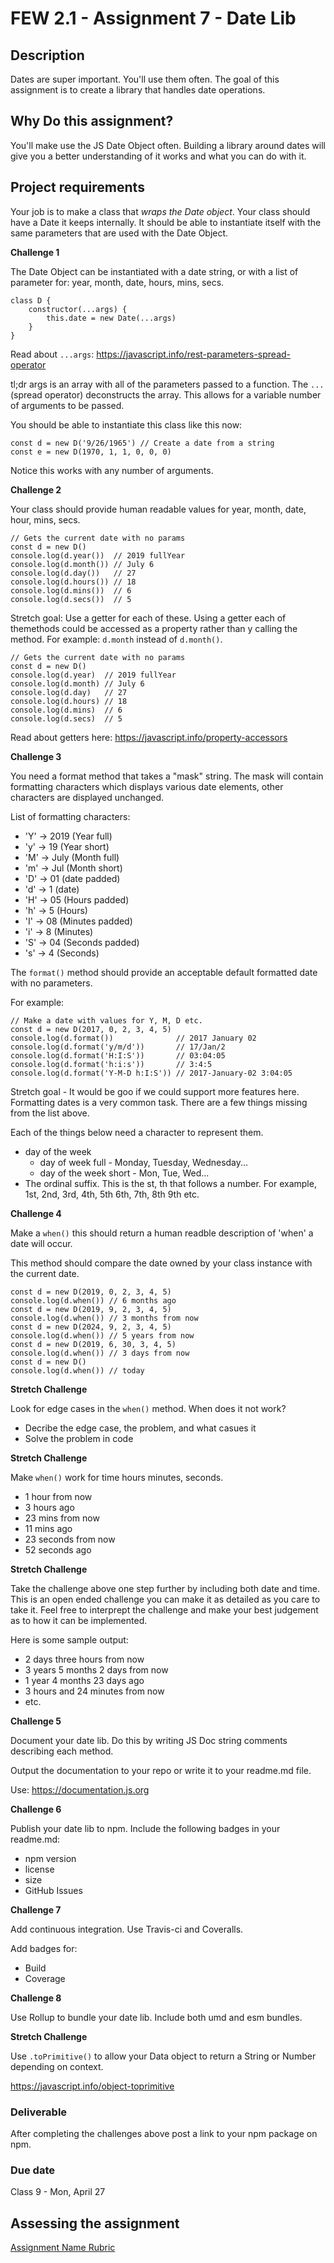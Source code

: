 # FEW 2.1 - Assignment 7 - Date Lib

## Description 

Dates are super important. You'll use them often. The goal of this assignment is to create a library that handles date operations. 

## Why Do this assignment? 

You'll make use the JS Date Object often. Building a library around dates will give you a better understanding of it works and what you can do with it. 

## Project requirements

Your job is to make a class that _wraps the Date object_. Your class should have a Date it keeps internally. It should be able to instantiate itself with the same parameters that are used with the Date Object. 

**Challenge 1** 

The Date Object can be instantiated with a date string, or with a list of parameter for: year, month, date, hours, mins, secs. 

```JS
class D {
	constructor(...args) {
		this.date = new Date(...args)
	}
}
```

Read about `...args`: https://javascript.info/rest-parameters-spread-operator

tl;dr args is an array with all of the parameters passed to a function. The `...` (spread operator) deconstructs the array. This allows for a variable number of arguments to be passed.

You should be able to instantiate this class like this now: 

```JS 
const d = new D('9/26/1965') // Create a date from a string
const e = new D(1970, 1, 1, 0, 0, 0)
```

Notice this works with any number of arguments. 

**Challenge 2**

Your class should provide human readable values for year, month, date, hour, mins, secs.

```JS
// Gets the current date with no params
const d = new D() 
console.log(d.year())  // 2019 fullYear
console.log(d.month()) // July 6
console.log(d.day())   // 27
console.log(d.hours()) // 18
console.log(d.mins())  // 6
console.log(d.secs())  // 5
```

Stretch goal: Use a getter for each of these. Using a getter each of themethods could be accessed as a property rather than y calling the method. For example: `d.month` instead of `d.month()`.

```JS
// Gets the current date with no params
const d = new D() 
console.log(d.year)  // 2019 fullYear
console.log(d.month) // July 6
console.log(d.day)   // 27
console.log(d.hours) // 18
console.log(d.mins)  // 6
console.log(d.secs)  // 5
```

Read about getters here: https://javascript.info/property-accessors

**Challenge 3**

You need a format method that takes a "mask" string. The mask will contain formatting characters which displays various date elements, other characters are displayed unchanged. 

List of formatting characters: 

- 'Y' -> 2019 (Year full)
- 'y' -> 19 (Year short)
- 'M' -> July (Month full)
- 'm' -> Jul (Month short)
- 'D' -> 01 (date padded)
- 'd' -> 1 (date)
- 'H' -> 05 (Hours padded)
- 'h' -> 5 (Hours)
- 'I' -> 08 (Minutes padded)
- 'i' -> 8 (Minutes)
- 'S' -> 04 (Seconds padded)
- 's' -> 4 (Seconds)

The `format()` method should provide an acceptable default formatted date with no parameters. 

For example: 

```JS 
// Make a date with values for Y, M, D etc.
const d = new D(2017, 0, 2, 3, 4, 5)
console.log(d.format())              // 2017 January 02
console.log(d.format('y/m/d'))       // 17/Jan/2
console.log(d.format('H:I:S'))       // 03:04:05
console.log(d.format('h:i:s'))       // 3:4:5
console.log(d.format('Y-M-D h:I:S')) // 2017-January-02 3:04:05 
```

Stretch goal - It would be goo if we could support more features here. Formatting dates is a very common task. There are a few things missing from the list above. 

Each of the things below need a character to represent them.

- day of the week
	- day of week full - Monday, Tuesday, Wednesday...
	- day of the week short - Mon, Tue, Wed...
- The ordinal suffix. This is the st, th that follows a number. For example, 1st, 2nd, 3rd, 4th, 5th 6th, 7th, 8th 9th etc. 

**Challenge 4**

Make a `when()` this should return a human readble description of 'when' a date will occur. 

This method should compare the date owned by your class instance with the current date. 

```JS 
const d = new D(2019, 0, 2, 3, 4, 5)
console.log(d.when()) // 6 months ago
const d = new D(2019, 9, 2, 3, 4, 5)
console.log(d.when()) // 3 months from now
const d = new D(2024, 9, 2, 3, 4, 5)
console.log(d.when()) // 5 years from now
const d = new D(2019, 6, 30, 3, 4, 5)
console.log(d.when()) // 3 days from now
const d = new D()
console.log(d.when()) // today
```

**Stretch Challenge**

Look for edge cases in the `when()` method. When does it not work? 

- Decribe the edge case, the problem, and what casues it
- Solve the problem in code

**Stretch Challenge**

Make `when()` work for time hours minutes, seconds.

- 1 hour from now
- 3 hours ago
- 23 mins from now
- 11 mins ago
- 23 seconds from now
- 52 seconds ago

**Stretch Challenge**

Take the challenge above one step further by including both date and time. This is an open ended challenge you can make it as detailed as you care to take it. Feel free to interprept the challenge and make your best judgement as to how it can be implemented.

Here is some sample output: 

- 2 days three hours from now
- 3 years 5 months 2 days from now
- 1 year 4 months 23 days ago
- 3 hours and 24 minutes from now
- etc.

**Challenge 5**

Document your date lib. Do this by writing JS Doc string comments describing each method. 

Output the documentation to your repo or write it to your readme.md file. 

Use: https://documentation.js.org

**Challenge 6**

Publish your date lib to npm. Include the following badges in your readme.md:

- npm version
- license
- size
- GitHub Issues

**Challenge 7**

Add continuous integration. Use Travis-ci and Coveralls. 

Add badges for: 

- Build
- Coverage

**Challenge 8**

Use Rollup to bundle your date lib. Include both umd and esm bundles. 

**Stretch Challenge**

Use `.toPrimitive()` to allow your Data object to return a String or Number depending on context. 

https://javascript.info/object-toprimitive

### Deliverable

After completing the challenges above post a link to your npm package on npm. 

### Due date

Class 9 - Mon, April 27

## Assessing the assignment

[Assignment Name Rubric](./assignment-07-rubric.md)





